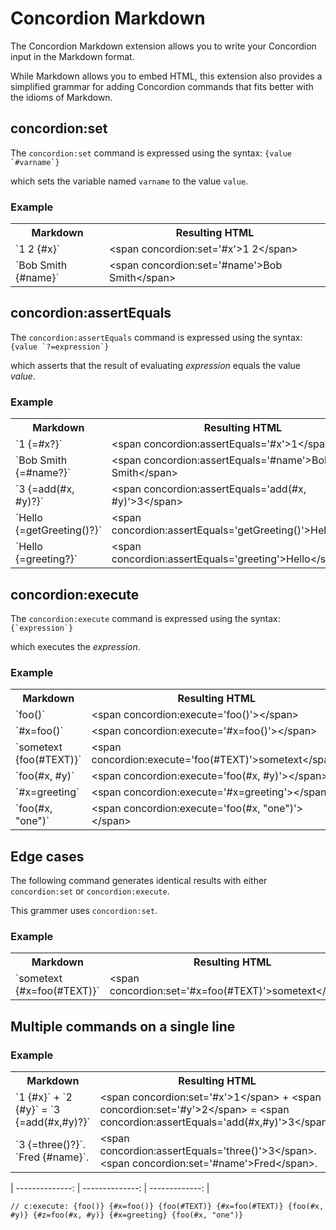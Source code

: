 # Concordion Markdown

The Concordion Markdown extension allows you to write your Concordion input in the Markdown format.

While Markdown allows you to embed HTML, this extension also provides a simplified grammar for adding Concordion commands that fits better with the idioms of Markdown.

## concordion:set

The `concordion:set` command is expressed using the syntax: ``{value `#varname`}``

which sets the variable named `varname` to the value `value`.

<div class="example">
  <h3>Example</h3>
  <table concordion:execute="#html=translate(#md)">
    <tr>
      <th concordion:set="#md">Markdown</th>
      <th concordion:assertEquals="#html">Resulting HTML</th>
    </tr>
    <tr>
      <td>`1 2 {#x}`</td>
      <td>&lt;span concordion:set='#x'&gt;1 2&lt;/span&gt;</td>
    </tr>
    <tr>
      <td>`Bob Smith {#name}`</td>
      <td>&lt;span concordion:set='#name'&gt;Bob Smith&lt;/span&gt;</td>
    </tr>
<!-- TODO escape    
    <tr>
      <td>{`code snippet` `#snippet`}</td>
      <td>&lt;span concordion:set='#snippet'&gt;`code snippet`&lt;/span&gt;</td>
    </tr>
-->    
  </table>
</div>

## concordion:assertEquals

The `concordion:assertEquals` command is expressed using the syntax: ``{value `?=expression`}``

which asserts that the result of evaluating _expression_ equals the value _value_.

<div class="example">
  <h3>Example</h3>
  <table concordion:execute="#html=translate(#md)">
    <tr>
      <th concordion:set="#md">Markdown</th>
      <th concordion:assertEquals="#html">Resulting HTML</th>
    </tr>
    <tr>
      <td>`1 {=#x?}`</td>
      <td>&lt;span concordion:assertEquals='#x'&gt;1&lt;/span&gt;</td>
    </tr>
    <tr>
      <td>`Bob Smith {=#name?}`</td>
      <td>&lt;span concordion:assertEquals='#name'&gt;Bob Smith&lt;/span&gt;</td>
    </tr>
    <tr>
      <td>`3 {=add(#x, #y)?}`</td>
      <td>&lt;span concordion:assertEquals='add(#x, #y)'&gt;3&lt;/span&gt;</td>
    </tr>
    <tr>
      <td>`Hello {=getGreeting()?}`</td>
      <td>&lt;span concordion:assertEquals='getGreeting()'&gt;Hello&lt;/span&gt;</td>
    </tr>
    <tr>
      <td>`Hello {=greeting?}`</td>
      <td>&lt;span concordion:assertEquals='greeting'&gt;Hello&lt;/span&gt;</td>
    </tr>
  </table>
</div>

## concordion:execute

The `concordion:execute` command is expressed using the syntax: ``{`expression`}``

which executes the _expression_.

<div class="example">
  <h3>Example</h3>
  <table concordion:execute="#html=translate(#md)">
    <tr>
      <th concordion:set="#md">Markdown</th>
      <th concordion:assertEquals="#html">Resulting HTML</th>
    </tr>
    <tr>
      <td>`foo()`</td>
      <td>&lt;span concordion:execute='foo()'&gt;&lt;/span&gt;</td>
    </tr>
    <tr>
      <td>`#x=foo()`</td>
      <td>&lt;span concordion:execute='#x=foo()'&gt;&lt;/span&gt;</td>
    </tr>
    <tr>
      <td>`sometext {foo(#TEXT)}`</td>
      <td>&lt;span concordion:execute='foo(#TEXT)'&gt;sometext&lt;/span&gt;</td>
    </tr>
    <tr>
      <td>`foo(#x, #y)`</td>
      <td>&lt;span concordion:execute='foo(#x, #y)'&gt;&lt;/span&gt;</td>
    </tr>
    <tr>
      <td>`#x=greeting`</td>
      <td>&lt;span concordion:execute='#x=greeting'&gt;&lt;/span&gt;</td>
    </tr>
    <tr>
      <td>`foo(#x, "one")`</td>
      <td>&lt;span concordion:execute='foo(#x, "one")'&gt;&lt;/span&gt;</td>
    </tr>
  </table>
</div>


## Edge cases
The following command generates identical results with either `concordion:set` or `concordion:execute`.

This grammer uses `concordion:set`.

<div class="example">
  <h3>Example</h3>
  <table concordion:execute="#html=translate(#md)">
    <tr>
      <th concordion:set="#md">Markdown</th>
      <th concordion:assertEquals="#html">Resulting HTML</th>
    </tr>
    <tr>
      <td>`sometext {#x=foo(#TEXT)}`</td>
      <td>&lt;span concordion:set='#x=foo(#TEXT)'&gt;sometext&lt;/span&gt;</td>
    </tr>
  </table>
</div>  

<!--
## Code before the Concordion expression 

<div class="example">
  <h3>Example</h3>
  <table concordion:execute="#html=translate(#md)">
    <tr>
      <th concordion:set="#md">Markdown</th>
      <th concordion:assertEquals="#html">Resulting HTML</th>
    </tr>
    <tr>
      <td>``Code and stuff`` `2 {#x}`</td>
      <td>`Code and stuff`&lt;span concordion:set='#x'&gt;2&lt;/span&gt;</td>
    </tr>
  </table>
</div>  
-->

## Multiple commands on a single line

<div class="example">
  <h3>Example</h3>
  <table concordion:execute="#html=translate(#md)">
    <tr>
      <th concordion:set="#md">Markdown</th>
      <th concordion:assertEquals="#html">Resulting HTML</th>
    </tr>
    <tr>
      <td>`1 {#x}` + `2 {#y}` = `3 {=add(#x,#y)?}`</td>
      <td>&lt;span concordion:set='#x'&gt;1&lt;/span&gt; + &lt;span concordion:set='#y'&gt;2&lt;/span&gt; = &lt;span concordion:assertEquals='add(#x,#y)'&gt;3&lt;/span&gt;</td>
    </tr>
    <tr>
      <td>`3 {=three()?}`. `Fred {#name}`.</td>
      <td>&lt;span concordion:assertEquals='three()'&gt;3&lt;/span&gt;. &lt;span concordion:set='#name'&gt;Fred&lt;/span&gt;.</td>
    </tr>
  </table>
</div>

<!--
##Execute on a table

| {Number 1 `#x`} | {Number 2 `#y`} | {"Result" `?=#z`} |
-->
| --------------: | --------------: | -------------: |
<!--
|               1 |               0 |              1 |
|               1 |              -3 |             -2 |
[Example: Adding _Number 1_ to _Number 2_ equals the _Result_: {`#z=add(#x, #y)`}]
-->

    // c:execute: {foo()} {#x=foo()} {foo(#TEXT)} {#x=foo(#TEXT)} {foo(#x, #y)} {#z=foo(#x, #y)} {#x=greeting} {foo(#x, "one")}
